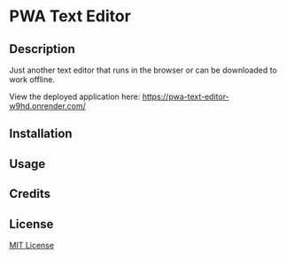 # PWA Text Editor

## Description

Just another text editor that runs in the browser or can be downloaded to work offline.

View the deployed application here: https://pwa-text-editor-w9hd.onrender.com/


## Installation

## Usage

## Credits

## License

[MIT License](./LICENSE)